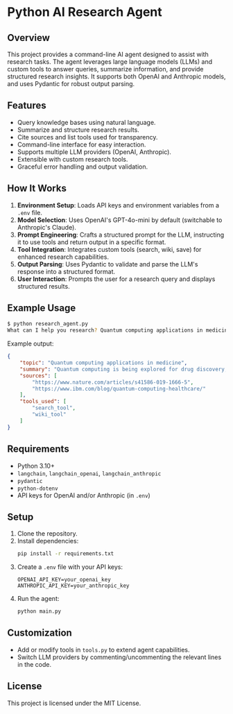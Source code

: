 # Python AI Research Agent

## Overview

This project provides a command-line AI agent designed to assist with research tasks. The agent leverages large language models (LLMs) and custom tools to answer queries, summarize information, and provide structured research insights. It supports both OpenAI and Anthropic models, and uses Pydantic for robust output parsing.

## Features

- Query knowledge bases using natural language.
- Summarize and structure research results.
- Cite sources and list tools used for transparency.
- Command-line interface for easy interaction.
- Supports multiple LLM providers (OpenAI, Anthropic).
- Extensible with custom research tools.
- Graceful error handling and output validation.

## How It Works

1. **Environment Setup**: Loads API keys and environment variables from a `.env` file.
2. **Model Selection**: Uses OpenAI's GPT-4o-mini by default (switchable to Anthropic's Claude).
3. **Prompt Engineering**: Crafts a structured prompt for the LLM, instructing it to use tools and return output in a specific format.
4. **Tool Integration**: Integrates custom tools (search, wiki, save) for enhanced research capabilities.
5. **Output Parsing**: Uses Pydantic to validate and parse the LLM's response into a structured format.
6. **User Interaction**: Prompts the user for a research query and displays structured results.

## Example Usage

```bash
$ python research_agent.py
What can I help you research? Quantum computing applications in medicine
```

Example output:
```json
{
    "topic": "Quantum computing applications in medicine",
    "summary": "Quantum computing is being explored for drug discovery, genomics, and medical imaging. It offers potential speedups for complex simulations and data analysis.",
    "sources": [
        "https://www.nature.com/articles/s41586-019-1666-5",
        "https://www.ibm.com/blog/quantum-computing-healthcare/"
    ],
    "tools_used": [
        "search_tool",
        "wiki_tool"
    ]
}
```

## Requirements

- Python 3.10+
- `langchain`, `langchain_openai`, `langchain_anthropic`
- `pydantic`
- `python-dotenv`
- API keys for OpenAI and/or Anthropic (in `.env`)

## Setup

1. Clone the repository.
2. Install dependencies:
     ```bash
     pip install -r requirements.txt
     ```
3. Create a `.env` file with your API keys:
     ```
     OPENAI_API_KEY=your_openai_key
     ANTHROPIC_API_KEY=your_anthropic_key
     ```
4. Run the agent:
     ```bash
     python main.py
     ```

## Customization

- Add or modify tools in `tools.py` to extend agent capabilities.
- Switch LLM providers by commenting/uncommenting the relevant lines in the code.

## License

This project is licensed under the MIT License.

